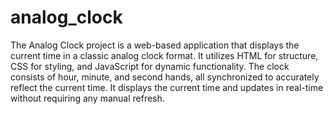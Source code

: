 # analog_clock
The Analog Clock project is a web-based application that displays the current time in a classic analog clock format. It utilizes HTML for structure, CSS for styling, and JavaScript for dynamic functionality. The clock consists of hour, minute, and second hands, all synchronized to accurately reflect the current time.  It displays the current time and updates in real-time without requiring any manual refresh.
